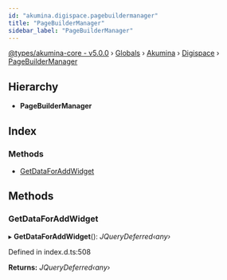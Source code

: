 ```yaml
---
id: "akumina.digispace.pagebuildermanager"
title: "PageBuilderManager"
sidebar_label: "PageBuilderManager"
---
```


[@types/akumina-core - v5.0.0](../index.md) › [Globals](../globals.md) › [Akumina](../modules/akumina.md) › [Digispace](../modules/akumina.digispace.md) › [PageBuilderManager](akumina.digispace.pagebuildermanager.md)

## Hierarchy

* **PageBuilderManager**

## Index

### Methods

* [GetDataForAddWidget](akumina.digispace.pagebuildermanager.md#getdataforaddwidget)

## Methods

###  GetDataForAddWidget

▸ **GetDataForAddWidget**(): *JQueryDeferred‹any›*

Defined in index.d.ts:508

**Returns:** *JQueryDeferred‹any›*
